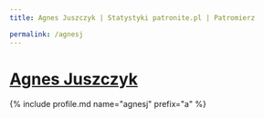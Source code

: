 ```yaml
---
title: Agnes Juszczyk | Statystyki patronite.pl | Patromierz

permalink: /agnesj
---
```


# [Agnes Juszczyk](https://patronite.pl/agnesj)

{% include profile.md name="agnesj" prefix="a" %}
